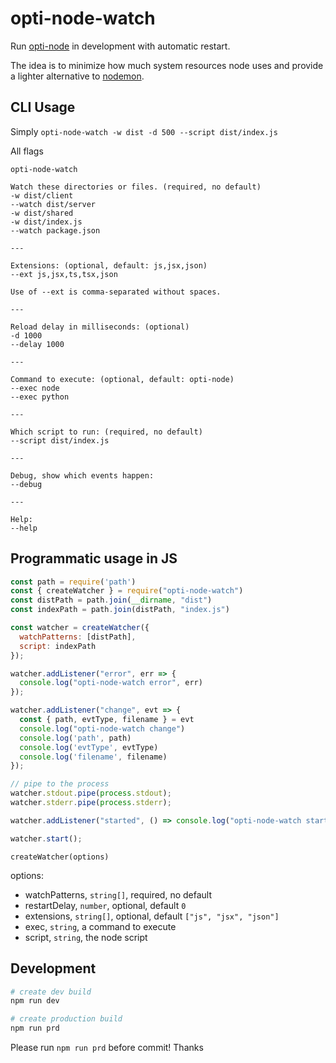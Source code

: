 
# opti-node-watch

Run [opti-node](/tcrowe/opti-node) in development with automatic restart.

The idea is to minimize how much system resources node uses and provide a lighter alternative to [nodemon](/remy/nodemon).

## CLI Usage

Simply `opti-node-watch -w dist -d 500 --script dist/index.js`

All flags

```
opti-node-watch

Watch these directories or files. (required, no default)
-w dist/client
--watch dist/server
-w dist/shared
-w dist/index.js
--watch package.json

---

Extensions: (optional, default: js,jsx,json)
--ext js,jsx,ts,tsx,json

Use of --ext is comma-separated without spaces.

---

Reload delay in milliseconds: (optional)
-d 1000
--delay 1000

---

Command to execute: (optional, default: opti-node)
--exec node
--exec python

---

Which script to run: (required, no default)
--script dist/index.js

---

Debug, show which events happen:
--debug

---

Help:
--help
```

## Programmatic usage in JS

```js
const path = require('path')
const { createWatcher } = require("opti-node-watch")
const distPath = path.join(__dirname, "dist")
const indexPath = path.join(distPath, "index.js")

const watcher = createWatcher({
  watchPatterns: [distPath],
  script: indexPath
});

watcher.addListener("error", err => {
  console.log("opti-node-watch error", err)
});

watcher.addListener("change", evt => {
  const { path, evtType, filename } = evt
  console.log("opti-node-watch change")
  console.log('path', path)
  console.log('evtType', evtType)
  console.log('filename', filename)
});

// pipe to the process
watcher.stdout.pipe(process.stdout);
watcher.stderr.pipe(process.stderr);

watcher.addListener("started", () => console.log("opti-node-watch started"));

watcher.start();
```

`createWatcher(options)`

options:

+ watchPatterns, `string[]`, required, no default
+ restartDelay, `number`, optional, default `0`
+ extensions, `string[]`, optional, default `["js", "jsx", "json"]`
+ exec, `string`, a command to execute
+ script, `string`, the node script

## Development

```sh
# create dev build
npm run dev

# create production build
npm run prd
```

Please run `npm run prd` before commit! Thanks
